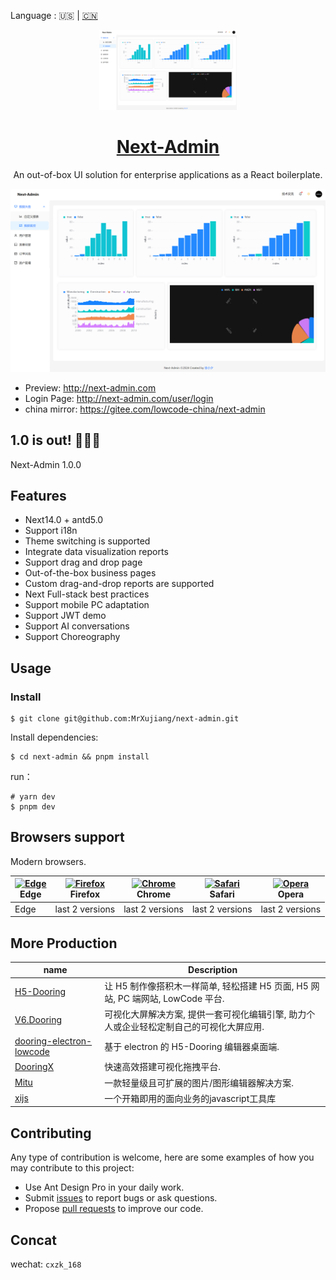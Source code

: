 Language : 🇺🇸 | [🇨🇳](./README.zh-CN.md) 

<p align="center">
  <a href="https://nextjs.org">
    <picture>
      <source media="(prefers-color-scheme: dark)" srcset="./tt.png">
      <img src="./tt.png" height="128">
    </picture>
    <h1 align="center">Next-Admin</h1>
  </a>
</p>

<div align="center">

An out-of-box UI solution for enterprise applications as a React boilerplate.



![](./tt.png)

</div>

- Preview: http://next-admin.com
- Login Page: http://next-admin.com/user/login
- china mirror: https://gitee.com/lowcode-china/next-admin

## 1.0 is out! 🎉🎉🎉

Next-Admin 1.0.0

## Features

- Next14.0 + antd5.0
- Support i18n
- Theme switching is supported
- Integrate data visualization reports
- Support drag and drop page
- Out-of-the-box business pages
- Custom drag-and-drop reports are supported
- Next Full-stack best practices
- Support mobile PC adaptation
- Support JWT demo
- Support AI conversations
- Support Choreography

## Usage

### Install

```shell
$ git clone git@github.com:MrXujiang/next-admin.git
```

Install dependencies:

```shell
$ cd next-admin && pnpm install
```

run：
```shell
# yarn dev
$ pnpm dev
```

## Browsers support

Modern browsers.

| [<img src="https://raw.githubusercontent.com/alrra/browser-logos/master/src/edge/edge_48x48.png" alt="Edge" width="24px" height="24px" />](http://godban.github.io/browsers-support-badges/)</br>Edge | [<img src="https://raw.githubusercontent.com/alrra/browser-logos/master/src/firefox/firefox_48x48.png" alt="Firefox" width="24px" height="24px" />](http://godban.github.io/browsers-support-badges/)</br>Firefox | [<img src="https://raw.githubusercontent.com/alrra/browser-logos/master/src/chrome/chrome_48x48.png" alt="Chrome" width="24px" height="24px" />](http://godban.github.io/browsers-support-badges/)</br>Chrome | [<img src="https://raw.githubusercontent.com/alrra/browser-logos/master/src/safari/safari_48x48.png" alt="Safari" width="24px" height="24px" />](http://godban.github.io/browsers-support-badges/)</br>Safari | [<img src="https://raw.githubusercontent.com/alrra/browser-logos/master/src/opera/opera_48x48.png" alt="Opera" width="24px" height="24px" />](http://godban.github.io/browsers-support-badges/)</br>Opera |
| --- | --- | --- | --- | --- |
| Edge | last 2 versions | last 2 versions | last 2 versions | last 2 versions |

## More Production

| name                                                                              | Description                                                                             |
| --------------------------------------------------------------------------------- | --------------------------------------------------------------------------------------- |
| [H5-Dooring](https://github.com/MrXujiang/h5-Dooring)                             | 让 H5 制作像搭积木一样简单, 轻松搭建 H5 页面, H5 网站, PC 端网站, LowCode 平台.         |
| [V6.Dooring](https://github.com/MrXujiang/v6.dooring.public)                      | 可视化大屏解决方案, 提供一套可视化编辑引擎, 助力个人或企业轻松定制自己的可视化大屏应用. |
| [dooring-electron-lowcode](https://github.com/MrXujiang/dooring-electron-lowcode) | 基于 electron 的 H5-Dooring 编辑器桌面端.                                               |
| [DooringX](https://github.com/H5-Dooring/dooringx)                                | 快速高效搭建可视化拖拽平台.                                                             |
| [Mitu](https://github.com/H5-Dooring/mitu-editor)                                 | 一款轻量级且可扩展的图片/图形编辑器解决方案.                                            |
| [xijs](https://github.com/MrXujiang/xijs) | 一个开箱即用的面向业务的javascript工具库 |

## Contributing

Any type of contribution is welcome, here are some examples of how you may contribute to this project:

- Use Ant Design Pro in your daily work.
- Submit [issues](https://github.com/MrXujiang/next-admin/issues) to report bugs or ask questions.
- Propose [pull requests](https://github.com/MrXujiang/next-admin/pulls) to improve our code.

## Concat

wechat: `cxzk_168`
